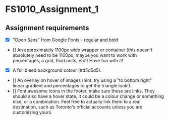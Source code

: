 # FS1010_Assignment_1

## Assignment requirements

- [x] "Open Sans" from Google Fonts - regular and bold
- [] An approximately 1100px wide wrapper or container (this doesn't absolutely need to be 1100px, maybe you want to work with percentages, a grid, fluid units, etc!) Have fun with it!
- [x] A full bleed background colour (#d5d5d5).
- [] An overlay on hover of images (hint: try using a "to bottom right" linear gradient and percentages to get the triangle look!).
- [] Font awesome icons in the footer, make sure these are links. They should also have a hover state, it could be a colour change or something else, or a combination. Feel free to actually link them to a real destination, such as Toronto's official accounts unless you are customizing yours.